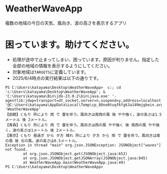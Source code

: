 # WeatherWaveApp
複数の地域の今日の天気、風向き、波の高さを表示するアプリ
# 困っています。助けてください。
- 処理が途中で止まってしまい、困っています。原因が判りません。指定した全部の地域の情報を表示するようにしてください。
- 対象地域は`TARGETS`に定義しています。
- 2025/6/4時点の実行結果は以下の通りです。 
```
PS C:\Users\katayama\Desktop\WeatherWaveApp>  c:; cd 'c:\Users\katayama\Desktop\WeatherWaveApp'; & 'C:\Users\katayama\Bin\jdk-23.0.2\bin\java.exe' '-agentlib:jdwp=transport=dt_socket,server=n,suspend=y,address=localhost:54298' '@C:\Users\katayama\AppData\Local\Temp\cp_80ne0tuqf6fgk3a149mjgbein.argfile' 'WeatherWaveApp' 
【函館】くもり 所により 雨 で 雷を伴う。風向きは南西の風 後 やや強く。波の高さは1.5メートル 後 2メートル。
【青森】くもり 所により 雨 で 雷を伴う。風向きは西の風 やや強く 後 南西の風 やや強く。波の高さは1メートル 後 2メートル。
【東京】くもり 昼過ぎ から 夕方 晴れ 所により 夕方 から 雨 で 雷を伴う。風向きは南の風 後 北の風。波の高さは0.5メートル。
Exception in thread "main" org.json.JSONException: JSONObject["waves"] not found.
        at org.json.JSONObject.get(JSONObject.java:652)
        at org.json.JSONObject.getJSONArray(JSONObject.java:845)
        at WeatherWaveApp.main(WeatherWaveApp.java:49)
PS C:\Users\katayama\Desktop\WeatherWaveApp> 
```